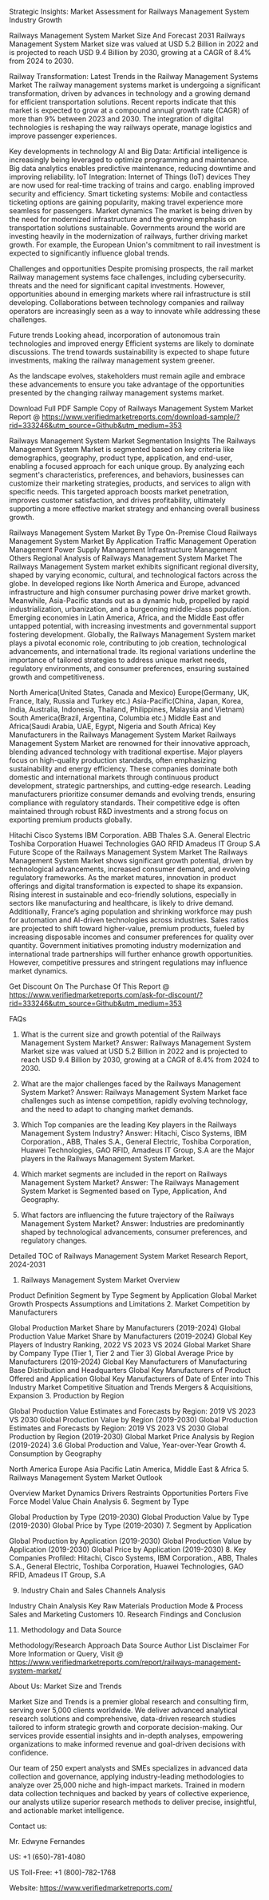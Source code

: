 Strategic Insights: Market Assessment for Railways Management System Industry Growth


Railways Management System Market Size And Forecast 2031
Railways Management System Market size was valued at USD 5.2 Billion in 2022 and is projected to reach USD 9.4 Billion by 2030, growing at a CAGR of 8.4% from 2024 to 2030.

Railway Transformation: Latest Trends in the Railway Management Systems Market
The railway management systems market is undergoing a significant transformation, driven by advances in technology and a growing demand for efficient transportation solutions. Recent reports indicate that this market is expected to grow at a compound annual growth rate (CAGR) of more than 9% between 2023 and 2030. The integration of digital technologies is reshaping the way railways operate, manage logistics and improve passenger experiences.

Key developments in technology
AI and Big Data: Artificial intelligence is increasingly being leveraged to optimize programming and maintenance. Big data analytics enables predictive maintenance, reducing downtime and improving reliability.
IoT Integration: Internet of Things (IoT) devices They are now used for real-time tracking of trains and cargo. enabling improved security and efficiency.
Smart ticketing systems: Mobile and contactless ticketing options are gaining popularity, making travel experience more seamless for passengers.
Market dynamics
The market is being driven by the need for modernized infrastructure and the growing emphasis on transportation solutions sustainable. Governments around the world are investing heavily in the modernization of railways, further driving market growth. For example, the European Union's commitment to rail investment is expected to significantly influence global trends.

Challenges and opportunities
Despite promising prospects, the rail market Railway management systems face challenges, including cybersecurity. threats and the need for significant capital investments. However, opportunities abound in emerging markets where rail infrastructure is still developing. Collaborations between technology companies and railway operators are increasingly seen as a way to innovate while addressing these challenges.

Future trends
Looking ahead, incorporation of autonomous train technologies and improved energy Efficient systems are likely to dominate discussions. The trend towards sustainability is expected to shape future investments, making the railway management system greener.

As the landscape evolves, stakeholders must remain agile and embrace these advancements to ensure you take advantage of the opportunities presented by the changing railway management systems market.

Download Full PDF Sample Copy of Railways Management System Market Report @ https://www.verifiedmarketreports.com/download-sample/?rid=333246&utm_source=Github&utm_medium=353

Railways Management System Market Segmentation Insights
The Railways Management System Market is segmented based on key criteria like demographics, geography, product type, application, and end-user, enabling a focused approach for each unique group. By analyzing each segment's characteristics, preferences, and behaviors, businesses can customize their marketing strategies, products, and services to align with specific needs. This targeted approach boosts market penetration, improves customer satisfaction, and drives profitability, ultimately supporting a more effective market strategy and enhancing overall business growth.

Railways Management System Market By Type
On-Premise
Cloud
Railways Management System Market By Application
Traffic Management
Operation Management
Power Supply Management
Infrastructure Management
Others
Regional Analysis of Railways Management System Market
The Railways Management System market exhibits significant regional diversity, shaped by varying economic, cultural, and technological factors across the globe. In developed regions like North America and Europe, advanced infrastructure and high consumer purchasing power drive market growth. Meanwhile, Asia-Pacific stands out as a dynamic hub, propelled by rapid industrialization, urbanization, and a burgeoning middle-class population. Emerging economies in Latin America, Africa, and the Middle East offer untapped potential, with increasing investments and governmental support fostering development. Globally, the Railways Management System market plays a pivotal economic role, contributing to job creation, technological advancements, and international trade. Its regional variations underline the importance of tailored strategies to address unique market needs, regulatory environments, and consumer preferences, ensuring sustained growth and competitiveness.

North America(United States, Canada and Mexico)
Europe(Germany, UK, France, Italy, Russia and Turkey etc.)
Asia-Pacific(China, Japan, Korea, India, Australia, Indonesia, Thailand, Philippines, Malaysia and Vietnam)
South America(Brazil, Argentina, Columbia etc.)
Middle East and Africa(Saudi Arabia, UAE, Egypt, Nigeria and South Africa)
Key Manufacturers in the Railways Management System Market
Railways Management System Market are renowned for their innovative approach, blending advanced technology with traditional expertise. Major players focus on high-quality production standards, often emphasizing sustainability and energy efficiency. These companies dominate both domestic and international markets through continuous product development, strategic partnerships, and cutting-edge research. Leading manufacturers prioritize consumer demands and evolving trends, ensuring compliance with regulatory standards. Their competitive edge is often maintained through robust R&D investments and a strong focus on exporting premium products globally.

Hitachi
Cisco Systems
IBM Corporation.
ABB
Thales S.A.
General Electric
Toshiba Corporation
Huawei Technologies
GAO RFID
Amadeus IT Group
S.A
Future Scope of the Railways Management System Market
The Railways Management System Market shows significant growth potential, driven by technological advancements, increased consumer demand, and evolving regulatory frameworks. As the market matures, innovation in product offerings and digital transformation is expected to shape its expansion. Rising interest in sustainable and eco-friendly solutions, especially in sectors like manufacturing and healthcare, is likely to drive demand. Additionally, France’s aging population and shrinking workforce may push for automation and AI-driven technologies across industries. Sales ratios are projected to shift toward higher-value, premium products, fueled by increasing disposable incomes and consumer preferences for quality over quantity. Government initiatives promoting industry modernization and international trade partnerships will further enhance growth opportunities. However, competitive pressures and stringent regulations may influence market dynamics.

Get Discount On The Purchase Of This Report @ https://www.verifiedmarketreports.com/ask-for-discount/?rid=333246&utm_source=Github&utm_medium=353

FAQs
1. What is the current size and growth potential of the Railways Management System Market?
Answer: Railways Management System Market size was valued at USD 5.2 Billion in 2022 and is projected to reach USD 9.4 Billion by 2030, growing at a CAGR of 8.4% from 2024 to 2030.

2. What are the major challenges faced by the Railways Management System Market?
Answer: Railways Management System Market face challenges such as intense competition, rapidly evolving technology, and the need to adapt to changing market demands.

3. Which Top companies are the leading Key players in the Railways Management System Industry?
Answer: Hitachi, Cisco Systems, IBM Corporation., ABB, Thales S.A., General Electric, Toshiba Corporation, Huawei Technologies, GAO RFID, Amadeus IT Group, S.A are the Major players in the Railways Management System Market.

4. Which market segments are included in the report on Railways Management System Market?
Answer: The Railways Management System Market is Segmented based on Type, Application, And Geography.

5. What factors are influencing the future trajectory of the Railways Management System Market?
Answer: Industries are predominantly shaped by technological advancements, consumer preferences, and regulatory changes.

Detailed TOC of Railways Management System Market Research Report, 2024-2031
1. Railways Management System Market Overview

Product Definition
Segment by Type
Segment by Application
Global Market Growth Prospects
Assumptions and Limitations
2. Market Competition by Manufacturers

Global Production Market Share by Manufacturers (2019-2024)
Global Production Value Market Share by Manufacturers (2019-2024)
Global Key Players of Industry Ranking, 2022 VS 2023 VS 2024
Global Market Share by Company Type (Tier 1, Tier 2 and Tier 3)
Global Average Price by Manufacturers (2019-2024)
Global Key Manufacturers of Manufacturing Base Distribution and Headquarters
Global Key Manufacturers of Product Offered and Application
Global Key Manufacturers of Date of Enter into This Industry
Market Competitive Situation and Trends
Mergers & Acquisitions, Expansion
3. Production by Region

Global Production Value Estimates and Forecasts by Region: 2019 VS 2023 VS 2030
Global Production Value by Region (2019-2030)
Global Production Estimates and Forecasts by Region: 2019 VS 2023 VS 2030
Global Production by Region (2019-2030)
Global Market Price Analysis by Region (2019-2024) 3.6 Global Production and Value, Year-over-Year Growth
4. Consumption by Geography

North America
Europe
Asia Pacific
Latin America, Middle East & Africa
5. Railways Management System Market Outlook

Overview
Market Dynamics
Drivers
Restraints
Opportunities
Porters Five Force Model
Value Chain Analysis 
6. Segment by Type

Global Production by Type (2019-2030)
Global Production Value by Type (2019-2030)
Global Price by Type (2019-2030)
7. Segment by Application

Global Production by Application (2019-2030)
Global Production Value by Application (2019-2030)
Global Price by Application (2019-2030)
8. Key Companies Profiled: Hitachi, Cisco Systems, IBM Corporation., ABB, Thales S.A., General Electric, Toshiba Corporation, Huawei Technologies, GAO RFID, Amadeus IT Group, S.A

9. Industry Chain and Sales Channels Analysis

Industry Chain Analysis
Key Raw Materials
Production Mode & Process
Sales and Marketing
Customers
10. Research Findings and Conclusion

11. Methodology and Data Source

Methodology/Research Approach
Data Source
Author List
Disclaimer
For More Information or Query, Visit @ https://www.verifiedmarketreports.com/report/railways-management-system-market/

About Us: Market Size and Trends

Market Size and Trends is a premier global research and consulting firm, serving over 5,000 clients worldwide. We deliver advanced analytical research solutions and comprehensive, data-driven research studies tailored to inform strategic growth and corporate decision-making. Our services provide essential insights and in-depth analyses, empowering organizations to make informed revenue and goal-driven decisions with confidence.

Our team of 250 expert analysts and SMEs specializes in advanced data collection and governance, applying industry-leading methodologies to analyze over 25,000 niche and high-impact markets. Trained in modern data collection techniques and backed by years of collective experience, our analysts utilize superior research methods to deliver precise, insightful, and actionable market intelligence.

Contact us:

Mr. Edwyne Fernandes

US: +1 (650)-781-4080

US Toll-Free: +1 (800)-782-1768

Website: https://www.verifiedmarketreports.com/
